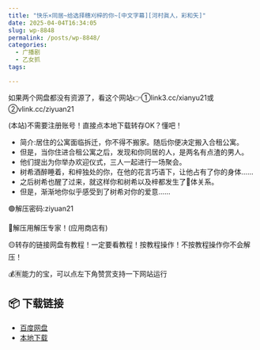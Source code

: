 ```yaml
---
title: "快乐×同居~给选择穗刈梓的你~[中文字幕][河村眞人，彩和矢]"
date: 2025-04-04T16:34:05
slug: wp-8848
permalink: /posts/wp-8848/
categories:
  - 广播剧
  - 乙女抓
tags:

---
```


如果两个网盘都没有资源了，看这个网站👉①link3.cc/xianyu21或②vlink.cc/ziyuan21

(本站)不需要注册账号！直接点本地下载转存OK？懂吧！

*   简介:居住的公寓面临拆迁，你不得不搬家。随后你便决定搬入合租公寓。
*   但是，当你住进合租公寓之后，发现和你同居的人，是两名有点渣的男人。
*   他们提出为你举办欢迎仪式，三人一起进行一场聚会。
*   树希酒醉睡着，和梓独处的你，在他的花言巧语下，让他占有了你的身体……
*   之后树希也醒了过来，就这样你和树希以及梓都发生了🥩体关系。
*   但是，渐渐地你似乎感受到了树希对你的爱意……

🟢解压密码:ziyuan21

🔵解压用解压专家！(应用商店有)

🟡转存的链接网盘有教程！一定要看教程！按教程操作！不按教程操作你不会解压！

💰🈶能力的宝，可以点左下角赞赏支持一下网站运行

## 📦 下载链接
- [百度网盘](https://blziyuan21.com/pay-download/8848?key=d3f1e21c95&down_id=0)
- [本地下载](https://blziyuan21.com/pay-download/8848?key=d3f1e21c95&down_id=1)

